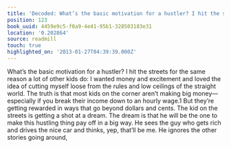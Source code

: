 ```yaml
---
title: 'Decoded: What’s the basic motivation for a hustler? I hit the streets…'
position: 123
book_uuid: 4459e9c5-f0a9-4e41-95b1-328503183e31
location: '0.202864'
source: readmill
touch: true
highlighted_on: '2013-01-27T04:39:39.000Z'
---
```


What’s the basic motivation for a hustler? I hit the streets for the same reason a lot of other kids do: I wanted money and excitement and loved the idea of cutting myself loose from the rules and low ceilings of the straight world. The truth is that most kids on the corner aren’t making big money—especially if you break their income down to an hourly wage.1 But they’re getting rewarded in ways that go beyond dollars and cents. The kid on the streets is getting a shot at a dream. The dream is that he will be the one to make this hustling thing pay off in a big way. He sees the guy who gets rich and drives the nice car and thinks, yep, that’ll be me. He ignores the other stories going around,
